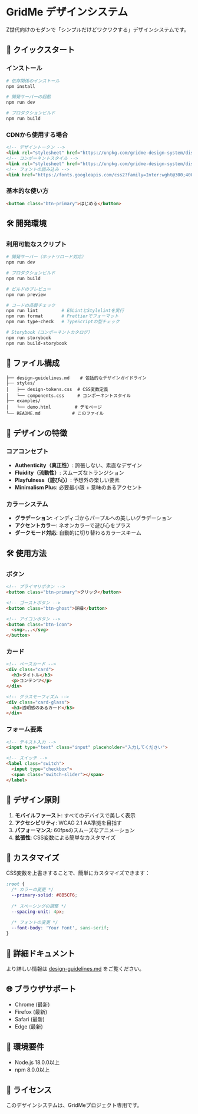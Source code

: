 # GridMe デザインシステム

Z世代向けのモダンで「シンプルだけどワクワクする」デザインシステムです。

## 🚀 クイックスタート

### インストール

```bash
# 依存関係のインストール
npm install

# 開発サーバーの起動
npm run dev

# プロダクションビルド
npm run build
```

### CDNから使用する場合

```html
<!-- デザイントークン -->
<link rel="stylesheet" href="https://unpkg.com/gridme-design-system/dist/css/design-tokens.css">
<!-- コンポーネントスタイル -->
<link rel="stylesheet" href="https://unpkg.com/gridme-design-system/dist/css/components.css">
<!-- フォントの読み込み -->
<link href="https://fonts.googleapis.com/css2?family=Inter:wght@300;400;500;600;700;800&family=Noto+Sans+JP:wght@300;400;500;600;700&display=swap" rel="stylesheet">
```

### 基本的な使い方

```html
<button class="btn-primary">はじめる</button>
```

## 🛠 開発環境

### 利用可能なスクリプト

```bash
# 開発サーバー（ホットリロード対応）
npm run dev

# プロダクションビルド
npm run build

# ビルドのプレビュー
npm run preview

# コードの品質チェック
npm run lint         # ESLintとStylelintを実行
npm run format       # Prettierでフォーマット
npm run type-check   # TypeScriptの型チェック

# Storybook（コンポーネントカタログ）
npm run storybook
npm run build-storybook
```

## 📁 ファイル構成

```
├── design-guidelines.md    # 包括的なデザインガイドライン
├── styles/
│   ├── design-tokens.css  # CSS変数定義
│   └── components.css     # コンポーネントスタイル
├── examples/
│   └── demo.html         # デモページ
└── README.md            # このファイル
```

## 🎨 デザインの特徴

### コアコンセプト
- **Authenticity（真正性）**: 誇張しない、素直なデザイン
- **Fluidity（流動性）**: スムーズなトランジション
- **Playfulness（遊び心）**: 予想外の楽しい要素
- **Minimalism Plus**: 必要最小限 + 意味のあるアクセント

### カラーシステム
- **グラデーション**: インディゴからパープルへの美しいグラデーション
- **アクセントカラー**: ネオンカラーで遊び心をプラス
- **ダークモード対応**: 自動的に切り替わるカラースキーム

## 🛠 使用方法

### ボタン
```html
<!-- プライマリボタン -->
<button class="btn-primary">クリック</button>

<!-- ゴーストボタン -->
<button class="btn-ghost">詳細</button>

<!-- アイコンボタン -->
<button class="btn-icon">
  <svg>...</svg>
</button>
```

### カード
```html
<!-- ベースカード -->
<div class="card">
  <h3>タイトル</h3>
  <p>コンテンツ</p>
</div>

<!-- グラスモーフィズム -->
<div class="card-glass">
  <h3>透明感のあるカード</h3>
</div>
```

### フォーム要素
```html
<!-- テキスト入力 -->
<input type="text" class="input" placeholder="入力してください">

<!-- スイッチ -->
<label class="switch">
  <input type="checkbox">
  <span class="switch-slider"></span>
</label>
```

## 🎯 デザイン原則

1. **モバイルファースト**: すべてのデバイスで美しく表示
2. **アクセシビリティ**: WCAG 2.1 AA準拠を目指す
3. **パフォーマンス**: 60fpsのスムーズなアニメーション
4. **拡張性**: CSS変数による簡単なカスタマイズ

## 🔧 カスタマイズ

CSS変数を上書きすることで、簡単にカスタマイズできます：

```css
:root {
  /* カラーの変更 */
  --primary-solid: #8B5CF6;
  
  /* スペーシングの調整 */
  --spacing-unit: 4px;
  
  /* フォントの変更 */
  --font-body: 'Your Font', sans-serif;
}
```

## 📝 詳細ドキュメント

より詳しい情報は [design-guidelines.md](design-guidelines.md) をご覧ください。

## 🌐 ブラウザサポート

- Chrome (最新)
- Firefox (最新)
- Safari (最新)
- Edge (最新)

## 🔧 環境要件

- Node.js 18.0.0以上
- npm 8.0.0以上

## 📄 ライセンス

このデザインシステムは、GridMeプロジェクト専用です。